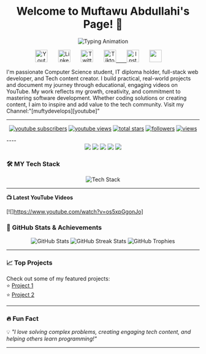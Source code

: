 <h1 align="center"> Welcome to Muftawu Abdullahi's Page! 👋</h1>

<p align="center">
  <img src="https://readme-typing-svg.herokuapp.com?font=Fira+Code&pause=1000&color=F7A400&center=true&vCenter=true&width=435&lines=Full-Stack+Developer+%7C+Tech+YouTuber;Building+Awesome+Web+Experiences;Always+Learning+%7C+JavaScript+Web3+%7C+AI+%7C+Flutter" alt="Typing Animation" />
</p>

 <p align="center">
  <a href="https://www.youtube.com/@muftydevelops"><img width="32px" alt="Youtube" title="Youtube" src="https://i.imgur.com/qiXu7b2.png"/></a>
  &#8287;&#8287;&#8287;&#8287;&#8287;
  <a href="https://www.linkedin.com/in/muftydevelops/"><img width="32px" alt="LinkedIn" title="LinkedIn" src="https://i.imgur.com/yRpa1dQ.png"/></a>
  &#8287;&#8287;&#8287;&#8287;&#8287;
  <a href="https://x.com/muftydevelops"><img width="32px" alt="Twitter" title="Twitter" src="https://i.imgur.com/AixJgnm.png"/></a>
  &#8287;&#8287;&#8287;&#8287;&#8287;
  <a href="https://tiktok.com/@muftydevelops"><img width="32px" alt="Tiktok" title="Tiktok" src=""</a>
  &#8287;&#8287;&#8287;&#8287;&#8287; 
  <a href="https://instagram.com/muftydevelops"><img width="32px" alt="Instagram" title="Instagram" src="https://i.imgur.com/AixJgnm.png"/></a>
  &#8287;&#8287;&#8287;&#8287;&#8287;  
  <a href="https://discord.gg/fPrdqh3Zfu" alt="Discord" title="Dev Pro Tips Discord Server"><img width="32px" src="https://i.imgur.com/OViZO8J.png"/></a>
  &#8287;&#8287;&#8287;&#8287;&#8287;

I'm passionate Computer Science student, IT diploma holder, full-stack web developer, and Tech content creator. I build practical, real-world projects and document my journey through educational, engaging videos on YouTube. My work reflects my growth, creativity, and commitment to mastering software development. Whether coding solutions or creating content, I aim to inspire and add value to the tech community. Visit my Channel:"[muftydevelops][youtube]"

---
<p align="center">
  <a href="https://www.youtube.com/@muftydevelops/DevProTips?sub_confirmation=1">
    <img alt="youtube subscribers" title="Subscribe to my YouTube channel" src="https://freshidea.com/jonah/app/youtube-stats-badges/subscribers-badge.php"/></a>
  <a href="https://www.youtube.com/c/DevProTips">
    <img alt="youtube views" title="YouTube views" src="https://freshidea.com/jonah/app/youtube-stats-badges/view-count-badge.php"/></a> 
  <a href="https://github.com/DenverCoder1?tab=repositories&sort=stargazers">
    <img alt="total stars" title="Total stars on GitHub" src="https://custom-icon-badges.demolab.com/github/stars/DenverCoder1?color=55960c&style=for-the-badge&labelColor=488207&logo=star"/></a>
  <a href="https://github.com/DenverCoder1?tab=followers">
    <img alt="followers" title="Follow me on Github" src="https://custom-icon-badges.demolab.com/github/followers/DenverCoder1?color=236ad3&labelColor=1155ba&style=for-the-badge&logo=person-add&label=Follow&logoColor=white"/></a>
  <a href="https://github.com/DenverCoder1/Simple-View-Counter">
    <img alt="views" title="GitHub profile views" src="https://freshidea.com/jonah/app/DenverCoder1-profile-views"/></a>
</p>  
----

<div align="center">
  <a href="https://youtube.com/@muftydevelops" target="_blank"><img src="https://img.shields.io/badge/YouTube-FF0000?style=for-the-badge&logo=youtube&logoColor=white"/></a>
  <a href="https://x.com/muftydevelops" target="_blank"><img src="https://img.shields.io/badge/Twitter-1DA1F2?style=for-the-badge&logo=twitter&logoColor=white"/></a>
  <a href="https://linkedin.com/in/muftydevelops" target="_blank"><img src="https://img.shields.io/badge/LinkedIn-0077B5?style=for-the-badge&logo=linkedin&logoColor=white"/></a>
  <a href="https://tiktok.com/@muftydevelops" target="_blank"><img src="https://img.shields.io/badge/TikTok-181717?style=for-the-badge&logo=tiktok&logoColor=white"/></a>
  <a href="https://instagram.com/muftydevelops" target="_blank"><img src="https://img.shields.io/badge/Instagram-FF0000?style=for-the-badge&logo=instagram&logoColor=white"/></a>
</div>



### 🛠️ MY Tech Stack 
<div align="center">
  <img src="https://skillicons.dev/icons?i=html,css,bootstrap,tailwind,js,react,ts,jquery,nodejs,npm,express,postgres,dart,python,java," alt="Tech Stack" />
</div>

---
**📺 Latest YouTube Videos**
<!-- BEGIN YOUTUBE-CARDS -->
[![]https://www.youtube.com/watch?v=os5xpGgonJo]
<!-- END YOUTUBE-CARDS -->

### 🚀 **GitHub Stats & Achievements**
<div align="center">
  <img src="https://github-readme-stats.vercel.app/api?username=YourGitHubUsername&show_icons=true&theme=radical" alt="GitHub Stats" />
  <img src="https://github-readme-streak-stats.herokuapp.com/?user=YourGitHubUsername&theme=radical" alt="GitHub Streak Stats" />
  <img src="https://github-profile-trophy.vercel.app/?username=YourGitHubUsername&theme=onedark" alt="GitHub Trophies" />
</div>

---

### 📈 **Top Projects**
Check out some of my featured projects:  
⭐ [Project 1](https://github.com/YourGitHubUsername/Project1)  
⭐ [Project 2](https://github.com/YourGitHubUsername/Project2)  

---

### 🔥 **Fun Fact**
💡 *"I love solving complex problems, creating engaging tech content, and helping others learn programming!"*

---
